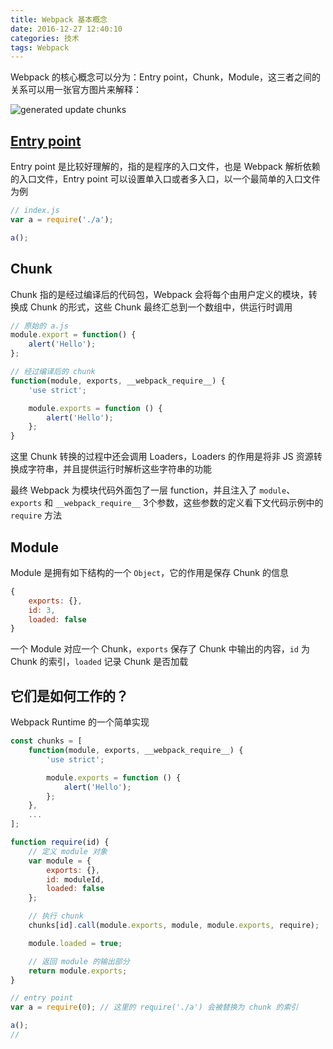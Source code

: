 ```yaml
---
title: Webpack 基本概念
date: 2016-12-27 12:40:10
categories: 技术
tags: Webpack
---
```

Webpack 的核心概念可以分为：Entry point，Chunk，Module，这三者之间的关系可以用一张官方图片来解释：

![generated update chunks](https://webpack.github.io/assets/HMR.svg)

## [Entry point](http://webpack.github.io/docs/configuration.html#entry)
Entry point 是比较好理解的，指的是程序的入口文件，也是 Webpack 解析依赖的入口文件，Entry point 可以设置单入口或者多入口，以一个最简单的入口文件为例

``` js
// index.js
var a = require('./a');

a();
```

## Chunk
Chunk 指的是经过编译后的代码包，Webpack 会将每个由用户定义的模块，转换成 Chunk 的形式，这些 Chunk 最终汇总到一个数组中，供运行时调用

``` js
// 原始的 a.js
module.export = function() {
    alert('Hello');
};

// 经过编译后的 chunk
function(module, exports, __webpack_require__) {
    'use strict';

    module.exports = function () {
        alert('Hello');
    };
}
```

这里 Chunk 转换的过程中还会调用 Loaders，Loaders 的作用是将非 JS 资源转换成字符串，并且提供运行时解析这些字符串的功能

最终 Webpack 为模块代码外面包了一层 function，并且注入了 `module`、`exports` 和 `__webpack_require__` 3个参数，这些参数的定义看下文代码示例中的 `require` 方法


## Module
Module 是拥有如下结构的一个 `Object`，它的作用是保存 Chunk 的信息

``` js
{
    exports: {},
    id: 3,
    loaded: false
}
```
一个 Module 对应一个 Chunk，`exports` 保存了 Chunk 中输出的内容，`id` 为 Chunk 的索引，`loaded` 记录 Chunk 是否加载

## 它们是如何工作的？
Webpack Runtime 的一个简单实现

``` js
const chunks = [
    function(module, exports, __webpack_require__) {
        'use strict';

        module.exports = function () {
            alert('Hello');
        };
    },
    ...
];

function require(id) {
    // 定义 module 对象
    var module = {
        exports: {},
        id: moduleId,
        loaded: false
    };

    // 执行 chunk
    chunks[id].call(module.exports, module, module.exports, require);

    module.loaded = true;

    // 返回 module 的输出部分
	return module.exports;
}

// entry point
var a = require(0); // 这里的 require('./a') 会被替换为 chunk 的索引

a();
//
```
